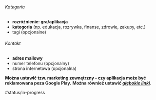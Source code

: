 
###### Kategoria
- **rozróżnienie: gra/aplikacja**
- **kategoria** (np. edukacja, rozrywka, finanse, zdrowie, zakupy, etc.)
- tagi (opcjonalne)

###### Kontakt
- **adres mailowy**
- numer telefonu (opcjonalny)
- strona internetowa (opcjonalna)

**Można ustawić tzw. marketing zewnętrzny - czy aplikacja może być reklamowana poza Google Play.**
**Można również ustawić [_głębokie linki_](https://developer.android.com/training/app-links/deep-linking)**.

#status/in-progress 
